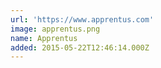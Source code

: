 ```yaml
---
url: 'https://www.apprentus.com'
image: apprentus.png
name: Apprentus
added: 2015-05-22T12:46:14.000Z
---
```


